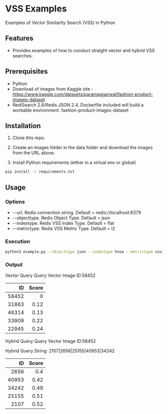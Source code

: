 # VSS Examples
Examples of Vector Similarity Search (VSS) in Python 
## Features
- Provides examples of how to conduct straight vector and hybrid VSS searches.
## Prerequisites
- Python
- Download of images from Kaggle site - https://www.kaggle.com/datasets/paramaggarwal/fashion-product-images-dataset
- RediSearch 2.6/Redis JSON 2.4.  Dockerfile included will build a workable environment.
fashion-product-images-dataset
## Installation
1. Clone this repo.

2. Create an images folder in the data folder and download the images from the URL above.

3. Install Python requirements (either in a virtual env or global)
```bash
pip install -r requirements.txt
```
## Usage
### Options
- --url. Redis connection string.  Default = redis://localhost:6379
- --objecttype. Redis Object Type.  Default = json
- --indextype. Redis VSS Index Type. Default = flat
- --metrictype. Redis VSS Metric Type.  Default = l2
### Execution
```bash
python3 example.py --objecttype json --indextype hnsw --metrictype cosine
```
### Output

Vector Query
Query Vector Image ID:58452

|    ID |   Score |
|------:|--------:|
| 58452 |    0    |
| 31863 |    0.12 |
| 46314 |    0.13 |
| 33909 |    0.22 |
| 22945 |    0.24 |

Hybrid Query
Query Vector Image ID:58452

Hybrid Query String: 2107|2656|25155|40953|34242

|    ID |   Score |
|------:|--------:|
|  2656 |    0.4  |
| 40953 |    0.42 |
| 34242 |    0.49 |
| 25155 |    0.51 |
|  2107 |    0.52 |
